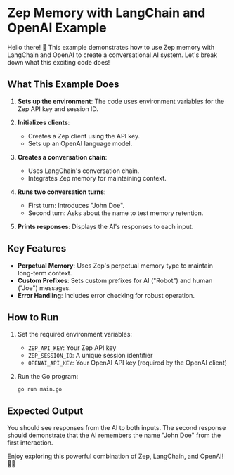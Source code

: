 # Zep Memory with LangChain and OpenAI Example

Hello there! 👋 This example demonstrates how to use Zep memory with LangChain and OpenAI to create a conversational AI system. Let's break down what this exciting code does!

## What This Example Does

1. **Sets up the environment**: The code uses environment variables for the Zep API key and session ID.

2. **Initializes clients**:
   - Creates a Zep client using the API key.
   - Sets up an OpenAI language model.

3. **Creates a conversation chain**:
   - Uses LangChain's conversation chain.
   - Integrates Zep memory for maintaining context.

4. **Runs two conversation turns**:
   - First turn: Introduces "John Doe".
   - Second turn: Asks about the name to test memory retention.

5. **Prints responses**: Displays the AI's responses to each input.

## Key Features

- **Perpetual Memory**: Uses Zep's perpetual memory type to maintain long-term context.
- **Custom Prefixes**: Sets custom prefixes for AI ("Robot") and human ("Joe") messages.
- **Error Handling**: Includes error checking for robust operation.

## How to Run

1. Set the required environment variables:
   - `ZEP_API_KEY`: Your Zep API key
   - `ZEP_SESSION_ID`: A unique session identifier
   - `OPENAI_API_KEY`: Your OpenAI API key (required by the OpenAI client)

2. Run the Go program:
   ```
   go run main.go
   ```

## Expected Output

You should see responses from the AI to both inputs. The second response should demonstrate that the AI remembers the name "John Doe" from the first interaction.

Enjoy exploring this powerful combination of Zep, LangChain, and OpenAI! 🚀🤖
